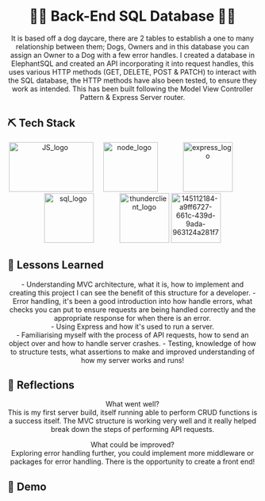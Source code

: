 <h1 align="center"> 
👩‍💻 Back-End SQL Database 👩‍💻
</h1>

<p align="center">  
It is based off a dog daycare, there are 2 tables to establish a one to many relationship between them; Dogs, Owners and in this database you can assign an Owner to a Dog with a few error handles. 
I created a database in ElephantSQL and created an API incorporating it into request handles, this uses various HTTP methods (GET, DELETE, POST & PATCH) to interact with the SQL database, the HTTP methods have also been tested, to ensure they work as intended.
This has been built following the Model View Controller Pattern & Express Server router.
</p>

## ⛏️ Tech Stack

<section align="center">
<a href="https://www.javascript.com/"><img src="https://github.com/chisfy/Simpsons-blog/assets/137444313/3935dfe8-eebe-46c9-8bc6-4fd46a5a2daf" alt="JS_logo" height="100" width="170"/></a>
&nbsp;&nbsp;&nbsp;
<a href="https://nodejs.org/en"><img src="https://github.com/chisfy/SQL-Backend-MVC/assets/137444313/80b59cd2-1b46-4b9b-bc02-4cc53f8a241b" alt="node_logo" height="100" width="110"/></a>
&nbsp;&nbsp;&nbsp;
&nbsp;&nbsp;&nbsp;
&nbsp;&nbsp;&nbsp;
<img src="https://github.com/chisfy/SQL-Backend-MVC/assets/137444313/6b6f8eac-2c36-4b02-9604-e37091613cca" alt="express_logo" height="100" width="100"/>
&nbsp;&nbsp;&nbsp;
&nbsp;&nbsp;&nbsp;
&nbsp;&nbsp;&nbsp;
<a href="https://www.postgresql.org/"><img src="https://github.com/chisfy/SQL-Backend-MVC/assets/137444313/df2e3eff-b530-486b-8469-83d52447ca34" alt="sql_logo" height="100" width="100"/></a>
&nbsp;&nbsp;&nbsp;
&nbsp;&nbsp;&nbsp;
&nbsp;&nbsp;&nbsp;
<a href="https://www.thunderclient.com/"><img src="https://github.com/chisfy/SQL-Backend-MVC/assets/137444313/f983f25e-28bc-49e4-b3d8-1191ad96c148" alt="thunderclient_logo" height="100" width="100"/></a>
<a href="https://vitest.dev/"><img height="100" width="100" alt="145112184-a9ff6727-661c-439d-9ada-963124a281f7" src="https://github.com/chisfy/SQL-Backend-MVC/assets/137444313/9fdecf5a-6e8d-4bf6-9267-1573c23d0362"></a>

</section>
  
## 🏫 Lessons Learned

<p align="center">
- Understanding MVC architecture, what it is, how to implement and creating this project I can see the benefit of this structure for a developer.
- Error handling, it's been a good introduction into how handle errors, what checks you can put to ensure requests are being handled correctly and the appropriate response for when there is an error. <br>
- Using Express and how it's used to run a server. <br>
- Familiarising myself with the process of API requests, how to send an object over and how to handle server crashes.
- Testing, knowledge of how to structure tests, what assertions to make and improved understanding of how my server works and runs!
</p>

## 💭 Reflections
<p align="center">
What went well? <br>
This is my first server build, itself running able to perform CRUD functions is a success itself.
The MVC structure is working very well and it really helped break down the steps of performing API requests.
</p>

<p align="center">
What could be improved? <br>
Exploring error handling further, you could implement more middleware or packages for error handling.
There is the opportunity to create a front end!  
</p> 

## 🎥 Demo
